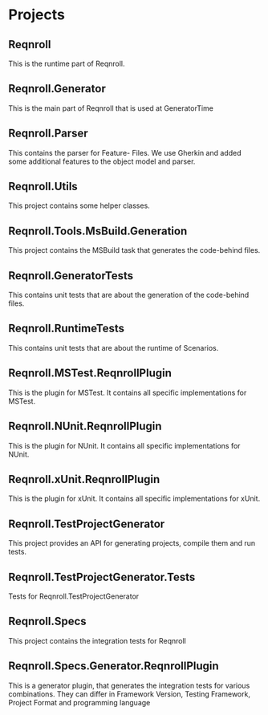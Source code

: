 # Projects

## Reqnroll
This is the runtime part of Reqnroll.

## Reqnroll.Generator
This is the main part of Reqnroll that is used at GeneratorTime

## Reqnroll.Parser
This contains the parser for Feature- Files. We use Gherkin and added some additional features to the object model and parser.

## Reqnroll.Utils
This project contains some helper classes.

## Reqnroll.Tools.MsBuild.Generation
This project contains the MSBuild task that generates the code-behind files.

## Reqnroll.GeneratorTests
This contains unit tests that are about the generation of the code-behind files.

## Reqnroll.RuntimeTests
This contains unit tests that are about the runtime of Scenarios.

## Reqnroll.MSTest.ReqnrollPlugin
This is the plugin for MSTest. It contains all specific implementations for MSTest.

## Reqnroll.NUnit.ReqnrollPlugin
This is the plugin for NUnit. It contains all specific implementations for NUnit.

## Reqnroll.xUnit.ReqnrollPlugin
This is the plugin for xUnit. It contains all specific implementations for xUnit.

## Reqnroll.TestProjectGenerator
This project provides an API for generating projects, compile them and run tests.

## Reqnroll.TestProjectGenerator.Tests
Tests for Reqnroll.TestProjectGenerator

## Reqnroll.Specs
This project contains the integration tests for Reqnroll

## Reqnroll.Specs.Generator.ReqnrollPlugin
This is a generator plugin, that generates the integration tests for various combinations.
They can differ in Framework Version, Testing Framework, Project Format and programming language
